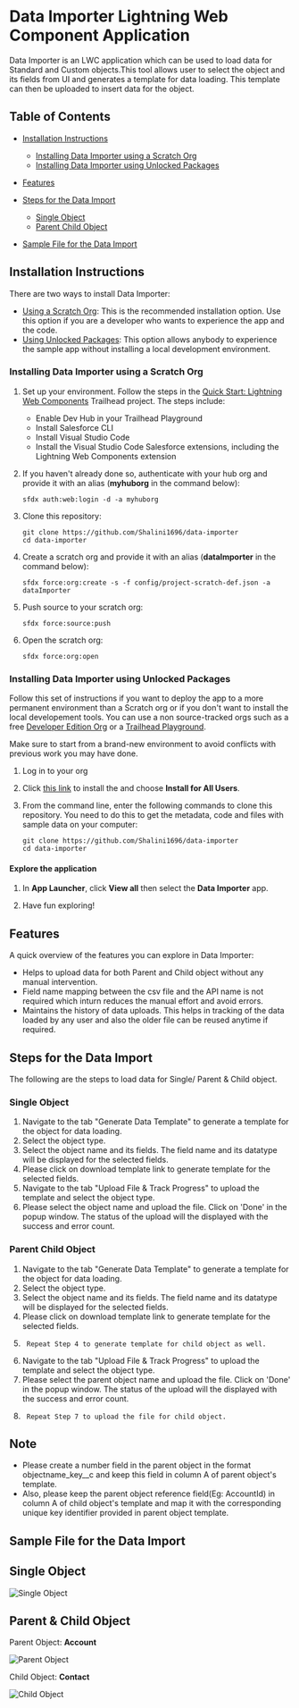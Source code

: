 # Data Importer Lightning Web Component Application

Data Importer is an LWC application which can be used to load data for Standard and Custom objects.This tool allows user to select the object and its fields from UI and generates a template for data loading. This template can then be uploaded to insert data for the object.

## Table of Contents

-   [Installation Instructions](#installation-instructions)

    -   [Installing Data Importer using a Scratch Org](#installing-data-importer-using-a-scratch-org)
    -   [Installing Data Importer using Unlocked Packages](#installing-data-importer-using-unlocked-packages)

-   [Features](#features)
-   [Steps for the Data Import](#steps-for-data-loading)
	
	-	[Single Object](#single-object)
	-	[Parent Child Object](#parent-child-object)

-   [Sample File for the Data Import](#sample-file-for-the-data-import)

## Installation Instructions

There are two ways to install Data Importer:

-   [Using a Scratch Org](#installing-data-importer-using-a-scratch-org): This is the recommended installation option. Use this option if you are a developer who wants to experience the app and the code.
-   [Using Unlocked Packages](#installing-data-importer-using-unlocked-packages): This option allows anybody to experience the sample app without installing a local development environment.

### Installing Data Importer using a Scratch Org

1. Set up your environment. Follow the steps in the [Quick Start: Lightning Web Components](https://trailhead.salesforce.com/content/learn/projects/quick-start-lightning-web-components/) Trailhead project. The steps include:

    - Enable Dev Hub in your Trailhead Playground
    - Install Salesforce CLI
    - Install Visual Studio Code
    - Install the Visual Studio Code Salesforce extensions, including the Lightning Web Components extension

1. If you haven't already done so, authenticate with your hub org and provide it with an alias (**myhuborg** in the command below):

    ```
    sfdx auth:web:login -d -a myhuborg
    ```

1. Clone this repository:

    ```
    git clone https://github.com/Shalini1696/data-importer
    cd data-importer
    ```

1. Create a scratch org and provide it with an alias (**dataImporter** in the command below):

    ```
    sfdx force:org:create -s -f config/project-scratch-def.json -a dataImporter
    ```

1. Push source to your scratch org:

    ```
    sfdx force:source:push
    ```

1. Open the scratch org:

    ```
    sfdx force:org:open
    ```
	
### Installing Data Importer using Unlocked Packages

Follow this set of instructions if you want to deploy the app to a more permanent environment than a Scratch org or if you don't want to install the local developement tools. You can use a non source-tracked orgs such as a free [Developer Edition Org](https://developer.salesforce.com/signup) or a [Trailhead Playground](https://trailhead.salesforce.com/).

Make sure to start from a brand-new environment to avoid conflicts with previous work you may have done.

1. Log in to your org

1. Click [this link](https://login.salesforce.com/packaging/installPackage.apexp?p0=04t2w000009MgojAAC) to install the and choose **Install for All Users**.

1. From the command line, enter the following commands to clone this repository. You need to do this to get the metadata, code and files with sample data on your computer:

    ```
    git clone https://github.com/Shalini1696/data-importer
    cd data-importer
    ```

#### Explore the application

1. In **App Launcher**, click **View all** then select the **Data Importer** app.

1. Have fun exploring!

## Features

A quick overview of the features you can explore in Data Importer:

-   Helps to upload data for both Parent and Child object without any manual intervention.
-   Field name mapping between the csv file and the API name is not required which inturn reduces the manual effort and avoid errors.
-   Maintains the history of data uploads. This helps in tracking of the data loaded by any user and also the older file can be reused anytime if required.

## Steps for the Data Import

The following are the steps to load data for Single/ Parent & Child object.

### Single Object

1.	Navigate to the tab "Generate Data Template" to generate a template for the object for data loading.
1.	Select the object type.
1.	Select the object name and its fields. The field name and its datatype will be displayed for the selected fields.
1.	Please click on download template link to generate template for the selected fields.
1.	Navigate to the tab "Upload File & Track Progress" to upload the template and select the object type.
1.	Please select the object name and upload the file. Click on 'Done' in the popup window. The status of the upload will the displayed with the success and error count.

### Parent Child Object

1.	Navigate to the tab "Generate Data Template" to generate a template for the object for data loading.
1.	Select the object type.
1.	Select the object name and its fields. The field name and its datatype will be displayed for the selected fields.
1.	Please click on download template link to generate template for the selected fields.
1.  	Repeat Step 4 to generate template for child object as well.
1.	Navigate to the tab "Upload File & Track Progress" to upload the template and select the object type.
1.	Please select the parent object name and upload the file. Click on 'Done' in the popup window. The status of the upload will the displayed with the success and error count.
1.  	Repeat Step 7 to upload the file for child object.

## Note

-	Please create a number field in the parent object in the format objectname_key__c and keep this field in column A of parent object's template.
-	Also, please keep the parent object reference field(Eg: AccountId) in column A of child object's template and map it with the corresponding unique key identifier provided in parent object template.

## Sample File for the Data Import

## Single Object

![Single Object](https://user-images.githubusercontent.com/86902550/127331818-fb3d7d66-1931-4528-bdc2-aa4c9cef0811.PNG)

## Parent & Child Object

Parent Object: **Account**

![Parent Object](https://user-images.githubusercontent.com/86902550/127330318-09e08953-ed92-4fdd-aa9b-9ac930e23766.PNG)

Child Object: **Contact**

![Child Object](https://user-images.githubusercontent.com/86902550/127330345-101b2e2a-86a7-4319-ba26-94b7df3a5c00.PNG)
